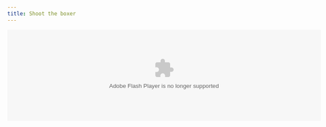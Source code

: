 ```yaml
---
title: Shoot the boxer
---
```


<object data="/media/boxer.swf" width="720" height="210" type="application/x-shockwave-flash">
  <param name="movie" value="/media/boxer.swf">
</object>
